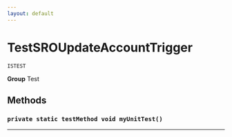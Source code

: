 ```yaml
---
layout: default
---
```

# TestSROUpdateAccountTrigger

`ISTEST`



**Group** Test

## Methods
### `private static testMethod void myUnitTest()`
---
